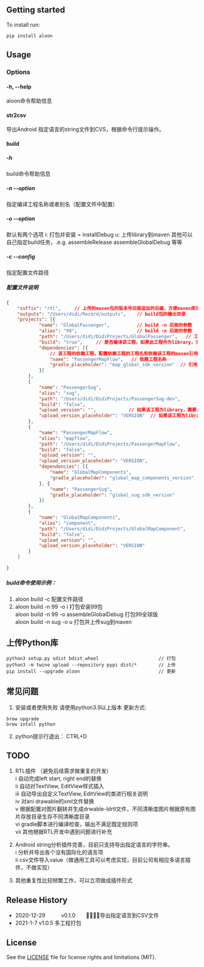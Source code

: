 ## Getting started

To install run:
```bash
pip install aloon
```

## Usage

### Options

#### -h, --help
aloon命令帮助信息

#### str2csv
导出Android 指定语言的string文件到CVS，根据命令行提示操作。

#### build

##### -h
build命令帮助信息

##### -n --option
指定编译工程名称或者别名（配置文件中配置）

##### -o --option
默认有两个选项 
i: 打包并安装 = installDebug
u: 上传library到maven
其他可以自己指定build任务，.e.g. assembleRelease assembleGlobalDebug 等等

##### -c --config 
指定配置文件路径

##### 配置文件说明
```json
{
	"suffix": "rtl",     // 上传的maven包的版本号后面追加的后缀，方便maven库清理，验证完毕可以根据后缀清理干净
	"outputs": "/Users/didi/Record/outputs",    // build包的输出目录
	"projects": [{
			"name": "GlobalPassenger",          // build -n 后面的参数  编译的工程名称
			"alias": "99",                      // build -n 后面的参数  编译的工程名称，和nane二选一，通常为了输入方便配置简写
			"path": "/Users/didi/DidiProjects/GlobalPassenger",   // 工程在电脑的路径
			"build": "true",     // 是否编译该工程，如果此工程作为library，无修改时候可配置不编译，配置false。
            "dependencies": [{   
				// 该工程的依赖工程，配置依赖工程的工程名和依赖该工程的maven引用版本变量，工程编译时候会先编译依赖工程，只要配置了依赖工程，需要配置依赖工程的完整信息
				"name": "PassengerMapFlow",   // 依赖工程名称
				"gradle_placeholder": "map_global_sdk_version"  // 引用的依赖工程的版本变量
			}]
		},
		{
			"name": "PassengerSug",
			"alias": "sug",
			"path": "/Users/didi/DidiProjects/PassengerSug-dev",
			"build": "false",
			"upload_version": "",            // 如果该工程为library，需要上传maven，则需要配置上传版本号
            "upload_version_placeholder": "VERSION"  // 如果该工程为library，需要上传maven，需要配置版本号的引用变量
		},
		{
			"name": "PassengerMapFlow",
			"alias": "mapflow",
			"path": "/Users/didi/DidiProjects/PassengerMapFlow",
			"build": "false",
			"upload_version": "",
			"upload_version_placeholder": "VERSION",
			"dependencies": [{
				"name": "GlobalMapComponents",
				"gradle_placeholder": "global_map_components_version"
			}, {
				"name": "PassengerSug",
				"gradle_placeholder": "global_sug_sdk_version"
			}]
		},
		{
			"name": "GlobalMapComponents",
			"alias": "component",
			"path": "/Users/didi/DidiProjects/GlobalMapComponent",
			"build": "false",
			"upload_version": "",
			"upload_version_placeholder": "VERSION"
		}
	]

}
```

##### build命令使用示例：
1. aloon build -c 配置文件路径  
2. aloon build -n 99 -o i 打包安装99包  
   aloon build -n 99 -o assembleGlobalDebug  打包99全球版  
   aloon build -n sug -o u  打包并上传sug到maven  

## 上传Python库
```shell
python3 setup.py sdist bdist_wheel                      // 打包
python3 -m twine upload --repository pypi dist/*        // 上传
pip install --upgrade aloon                             // 更新
```

## 常见问题
1. 安装或者使用失败
请使用python3.9以上版本
更新方式:
```shell
brew upgrade 
brew intall python
```
2. python提示行退出：
   CTRL+D

## TODO
1. RTL插件  （避免后续需求做重复的开发）  
   i   自动完成left start, right end的替换  
   ii  自动对TextView, EditView样式插入  
   iii 自动导出自定义TextView, EditView的类进行相关说明  
   iv  对ani drawable的xml文件替换  
   v   根据配置对图片翻转并生成drwable-ldrtl文件，不同清晰度图片根据原有图片存放目录生存不同清晰度目录  
   vi  gradle脚本进行编译检查，输出不满足既定规则项  
   vii 其他根据RTL开发中遇到问题进行补充  

2. Android string分析插件完善，目前只支持导出指定语言的字符串。  
   i  分析并导出各个没有国际化的语言项  
   ii csv文件导入value（做通用工具可以考虑实现，目前公司有相应多语言插件，不做实现）  

3. 其他重复性比较频繁工作，可以立项做成插件形式  

## Release History
* 2020-12-29   v0.1.0  导出指定语言到CSV文件
* 2021-1-7     v1.0.5  多工程打包

## License
See the [LICENSE](LICENSE) file for license rights and limitations (MIT).
